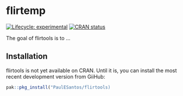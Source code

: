 
<!-- README.md is generated from README.Rmd. Please edit that file -->

# flirtemp

<!-- badges: start -->

[![Lifecycle:
experimental](https://img.shields.io/badge/lifecycle-experimental-orange.svg)](https://lifecycle.r-lib.org/articles/stages.html#experimental)
[![CRAN
status](https://www.r-pkg.org/badges/version/flirtemp)](https://CRAN.R-project.org/package=flirtemp)
<!-- badges: end -->

The goal of flirtools is to …

## Installation

flirtools is not yet available on CRAN. Until it is, you can install the
most recent development version from GiiHub:

``` r
pak::pkg_install("PaulESantos/flirtools)
```
